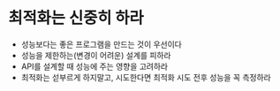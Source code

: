 # 최적화는 신중히 하라

- 성능보다는 좋은 프로그램을 만드는 것이 우선이다
- 성능을 제한하는(변경이 어려운) 설계를 피하라
- API를 설계할 때 성능에 주는 영향을 고려하라
- 최적화는 섣부르게 하지말고, 시도한다면 최적화 시도 전후 성능을 꼭 측정하라